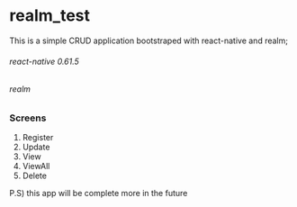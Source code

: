 # realm_test
This is a simple CRUD application bootstraped with react-native and realm;
###### react-native 0.61.5
###### realm

### Screens

1) Register
2) Update
3) View
4) ViewAll
5) Delete

P.S) this app will be complete more in the future
